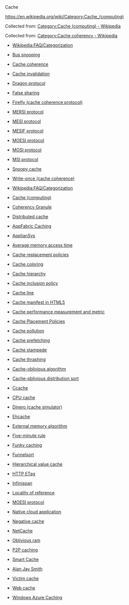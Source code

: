 Cache

https://en.wikipedia.org/wiki/Category:Cache_(computing)


Collected from: [Category:Cache (computing) - Wikipedia](https://en.wikipedia.org/wiki/Category:Cache_(computing))

Collected from: [Category:Cache coherency - Wikipedia](https://en.wikipedia.org/wiki/Category:Cache_coherency)

- [Wikipedia:FAQ/Categorization](https://en.wikipedia.org/wiki/Wikipedia:FAQ/Categorization#Why_might_a_category_list_not_be_up_to_date?)
- [Bus snooping](https://en.wikipedia.org/wiki/Bus_snooping)
- [Cache coherence](https://en.wikipedia.org/wiki/Cache_coherence)
- [Cache invalidation](https://en.wikipedia.org/wiki/Cache_invalidation)
- [Dragon protocol](https://en.wikipedia.org/wiki/Dragon_protocol)
- [False sharing](https://en.wikipedia.org/wiki/False_sharing)
- [Firefly (cache coherence protocol)](https://en.wikipedia.org/wiki/Firefly_(cache_coherence_protocol))
- [MERSI protocol](https://en.wikipedia.org/wiki/MERSI_protocol)
- [MESI protocol](https://en.wikipedia.org/wiki/MESI_protocol)
- [MESIF protocol](https://en.wikipedia.org/wiki/MESIF_protocol)
- [MOESI protocol](https://en.wikipedia.org/wiki/MOESI_protocol)
- [MOSI protocol](https://en.wikipedia.org/wiki/MOSI_protocol)
- [MSI protocol](https://en.wikipedia.org/wiki/MSI_protocol)
- [Snoopy cache](https://en.wikipedia.org/wiki/Snoopy_cache)
- [Write-once (cache coherence)](https://en.wikipedia.org/wiki/Write-once_(cache_coherence))


- [Wikipedia:FAQ/Categorization](https://en.wikipedia.org/wiki/Wikipedia:FAQ/Categorization#Why_might_a_category_list_not_be_up_to_date?)
- [Cache (computing)](https://en.wikipedia.org/wiki/Cache_(computing))
- [Coherency Granule](https://en.wikipedia.org/wiki/Coherency_Granule)
- [Distributed cache](https://en.wikipedia.org/wiki/Distributed_cache)
- [AppFabric Caching](https://en.wikipedia.org/wiki/AppFabric_Caching)
- [ApplianSys](https://en.wikipedia.org/wiki/ApplianSys)
- [Average memory access time](https://en.wikipedia.org/wiki/Average_memory_access_time)
- [Cache replacement policies](https://en.wikipedia.org/wiki/Cache_replacement_policies)
- [Cache coloring](https://en.wikipedia.org/wiki/Cache_coloring)
- [Cache hierarchy](https://en.wikipedia.org/wiki/Cache_hierarchy)
- [Cache inclusion policy](https://en.wikipedia.org/wiki/Cache_inclusion_policy)
- [Cache line](https://en.wikipedia.org/wiki/Cache_line)
- [Cache manifest in HTML5](https://en.wikipedia.org/wiki/Cache_manifest_in_HTML5)
- [Cache performance measurement and metric](https://en.wikipedia.org/wiki/Cache_performance_measurement_and_metric)
- [Cache Placement Policies](https://en.wikipedia.org/wiki/Cache_Placement_Policies)
- [Cache pollution](https://en.wikipedia.org/wiki/Cache_pollution)
- [Cache prefetching](https://en.wikipedia.org/wiki/Cache_prefetching)
- [Cache stampede](https://en.wikipedia.org/wiki/Cache_stampede)
- [Cache thrashing](https://en.wikipedia.org/wiki/Cache_thrashing)
- [Cache-oblivious algorithm](https://en.wikipedia.org/wiki/Cache-oblivious_algorithm)
- [Cache-oblivious distribution sort](https://en.wikipedia.org/wiki/Cache-oblivious_distribution_sort)
- [Ccache](https://en.wikipedia.org/wiki/Ccache)
- [CPU cache](https://en.wikipedia.org/wiki/CPU_cache)
- [Dinero (cache simulator)](https://en.wikipedia.org/wiki/Dinero_(cache_simulator))
- [Ehcache](https://en.wikipedia.org/wiki/Ehcache)
- [External memory algorithm](https://en.wikipedia.org/wiki/External_memory_algorithm)
- [Five-minute rule](https://en.wikipedia.org/wiki/Five-minute_rule)
- [Funky caching](https://en.wikipedia.org/wiki/Funky_caching)
- [Funnelsort](https://en.wikipedia.org/wiki/Funnelsort)
- [Hierarchical value cache](https://en.wikipedia.org/wiki/Hierarchical_value_cache)
- [HTTP ETag](https://en.wikipedia.org/wiki/HTTP_ETag)
- [Infinispan](https://en.wikipedia.org/wiki/Infinispan)
- [Locality of reference](https://en.wikipedia.org/wiki/Locality_of_reference)
- [MOESI protocol](https://en.wikipedia.org/wiki/MOESI_protocol)
- [Native cloud application](https://en.wikipedia.org/wiki/Native_cloud_application)
- [Negative cache](https://en.wikipedia.org/wiki/Negative_cache)
- [NetCache](https://en.wikipedia.org/wiki/NetCache)
- [Oblivious ram](https://en.wikipedia.org/wiki/Oblivious_ram)
- [P2P caching](https://en.wikipedia.org/wiki/P2P_caching)
- [Smart Cache](https://en.wikipedia.org/wiki/Smart_Cache)
- [Alan Jay Smith](https://en.wikipedia.org/wiki/Alan_Jay_Smith)
- [Victim cache](https://en.wikipedia.org/wiki/Victim_cache)
- [Web cache](https://en.wikipedia.org/wiki/Web_cache)
- [Windows Azure Caching](https://en.wikipedia.org/wiki/Windows_Azure_Caching)